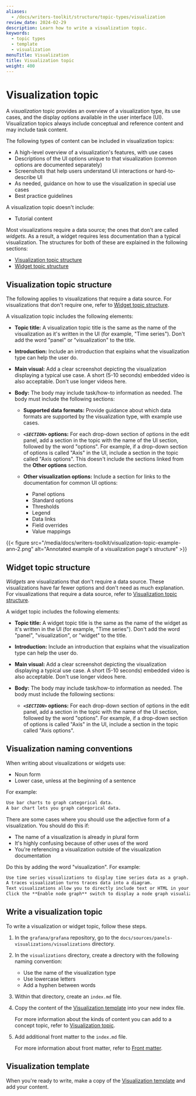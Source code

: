 ```yaml
---
aliases:
  - /docs/writers-toolkit/structure/topic-types/visualization
review_date: 2024-02-29
description: Learn how to write a visualization topic.
keywords:
  - topic types
  - template
  - visualization
menuTitle: Visualization
title: Visualization topic
weight: 400
---
```


# Visualization topic

A _visualization_ topic provides an overview of a visualization type, its use cases, and the display options available in the user interface (UI).
Visualization topics always include conceptual and reference content and may include task content.

The following types of content can be included in visualization topics:

- A high-level overview of a visualization's features, with use cases
- Descriptions of the UI options unique to that visualization (common options are documented separately)
- Screenshots that help users understand UI interactions or hard-to-describe UI
- As needed, guidance on how to use the visualization in special use cases
- Best practice guidelines

A visualization topic doesn't include:

- Tutorial content

Most visualizations require a data source; the ones that don't are called _widgets_.
As a result, a widget requires less documentation than a typical visualization.
The structures for both of these are explained in the following sections:

- [Visualization topic structure](#visualization-topic-structure)
- [Widget topic structure](#widget-topic-structure)

## Visualization topic structure

The following applies to visualizations that require a data source.
For visualizations that don't require one, refer to [Widget topic structure](#widget-topic-structure).

A visualization topic includes the following elements:

- **Topic title:** A visualization topic title is the same as the name of the visualization as it's written in the UI (for example, "Time series").
  Don't add the word "panel" or "visualization" to the title.

- **Introduction:** Include an introduction that explains what the visualization type can help the user do.

- **Main visual:** Add a clear screenshot depicting the visualization displaying a typical use case.
  A short (5-10 seconds) embedded video is also acceptable.
  Don't use longer videos here.

- **Body:** The body may include task/how-to information as needed.
  The body must include the following sections:

  - **Supported data formats:** Provide guidance about which data formats are supported by the visualization type, with example use cases.
  - **_`<SECTION>`_ options:** For each drop-down section of options in the edit panel, add a section in the topic with the name of the UI section, followed by the word "options".
    For example, if a drop-down section of options is called "Axis" in the UI, include a section in the topic called "Axis options".
    This doesn't include the sections linked from the **Other options** section.
  - **Other visualization options:** Include a section for links to the documentation for common UI options:

    - Panel options
    - Standard options
    - Thresholds
    - Legend
    - Data links
    - Field overrides
    - Value mappings

{{< figure src="/media/docs/writers-toolkit/visualization-topic-example-ann-2.png" alt="Annotated example of a visualization page's structure" >}}

## Widget topic structure

_Widgets_ are visualizations that don't require a data source.
These visualizations have far fewer options and don't need as much explanation.
For visualizations that require a data source, refer to [Visualization topic structure](#visualization-topic-structure).

A widget topic includes the following elements:

- **Topic title:** A widget topic title is the same as the name of the widget as it's written in the UI (for example, "Time series").
  Don't add the word "panel", "visualization", or "widget" to the title.

- **Introduction:** Include an introduction that explains what the visualization type can help the user do.

- **Main visual:** Add a clear screenshot depicting the visualization displaying a typical use case.
  A short (5-10 seconds) embedded video is also acceptable.
  Don't use longer videos here.

- **Body:** The body may include task/how-to information as needed.
  The body must include the following sections:

  - **_`<SECTION>`_ options:** For each drop-down section of options in the edit panel, add a section in the topic with the name of the UI section, followed by the word "options".
    For example, if a drop-down section of options is called "Axis" in the UI, include a section in the topic called "Axis options".

## Visualization naming conventions

When writing about visualizations or widgets use:

- Noun form
- Lower case, unless at the beginning of a sentence

For example:

```markdown
Use bar charts to graph categorical data.
A bar chart lets you graph categorical data.
```

There are some cases where you should use the adjective form of a visualization.
You should do this if:

- The name of a visualization is already in plural form
- It's highly confusing because of other uses of the word
- You're referencing a visualization outside of the visualization documentation

Do this by adding the word "visualization". For example:

```markdown
Use time series visualizations to display time series data as a graph.
A traces visualization turns traces data into a diagram.
Text visualizations allow you to directly include text or HTML in your dashboards.
Click the **Enable node graph** switch to display a node graph visualization above the trace view.
```

## Write a visualization topic

To write a visualization or widget topic, follow these steps.

1. In the `grafana/grafana` repository, go to the `docs/sources/panels-visualizations/visualizations` directory.
1. In the `visualizations` directory, create a directory with the following naming convention:

   - Use the name of the visualization type
   - Use lowercase letters
   - Add a hyphen between words

1. Within that directory, create an `index.md` file.
1. Copy the content of the [Visualization template](https://github.com/grafana/writers-toolkit/blob/main/docs/static/templates/visualization-template.md) into your new index file.

   For more information about the kinds of content you can add to a concept topic, refer to [Visualization topic](#visualization-topic).

1. Add additional front matter to the `index.md` file.

   For more information about front matter, refer to [Front matter](https://grafana.com/docs/writers-toolkit/write/front-matter/).

<!-- https://github.com/grafana/writers-toolkit/issues/560 -->

## Visualization template

When you're ready to write, make a copy of the [Visualization template](https://github.com/grafana/writers-toolkit/blob/main/docs/static/templates/visualization-template.md) and add your content.
